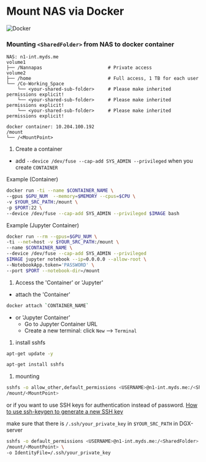 # Mount NAS via Docker

![Docker](https://miro.medium.com/max/672/1\*glD7bNJG3SlO0\_xNmSGPcQ.png)

### Mounting `<SharedFolder>` from NAS to docker container

```markup
NAS: n1-int.myds.me
volume1
├── /Nannapas                        # Private access
volume2
├── /home                            # Full access, 1 TB for each user
└── /Co-Working_Space
    └── <your-shared-sub-folder>     # Please make inherited permissions explicit!
    └── <your-shared-sub-folder>     # Please make inherited permissions explicit!
    └── <your-shared-sub-folder>     # Please make inherited permissions explicit!
```

```markup
docker container: 10.204.100.192
/mount
└── /<MountPoint>
```

1. Create a container

* add `--device /dev/fuse --cap-add SYS_ADMIN --privileged` when you create `CONTAINER`

Example (Container)

```bash
docker run -ti --name $CONTAINER_NAME \
--gpus $GPU_NUM  --memory=$MEMORY --cpus=$CPU \
-v $YOUR_SRC_PATH:/mount \
-p $PORT:22 \
--device /dev/fuse --cap-add SYS_ADMIN --privileged $IMAGE bash
```

Example (Jupyter Container)

```bash
docker run --rm --gpus=$GPU_NUM \
-ti --net=host -v $YOUR_SRC_PATH:/mount \
--name $CONTAINER_NAME \
--device /dev/fuse --cap-add SYS_ADMIN --privileged
$IMAGE jupyter notebook --ip=0.0.0.0 --allow-root \
--NotebookApp.token='PASSWORD' \
--port $PORT --notebook-dir=/mount
```

1. Access the 'Container' or 'Jupyter'

* attach the 'Container'

```bash
docker attach `CONTAINER_NAME`
```

* or 'Jupyter Container'
  * Go to Jupyter Container URL
  * Create a new terminal: click `New` --> `Terminal`

1. install sshfs

```bash
apt-get update -y
```

```bash
apt-get install sshfs
```

1. mounting

```bash
sshfs -o allow_other,default_permissions <USERNAME>@n1-int.myds.me:/<SharedFolder> \
/mount/<MountPoint>
```

or if you want to use SSH keys for authentication instead of password. [How to use ssh-keygen to generate a new SSH key](https://www.ssh.com/academy/ssh/keygen)

make sure that there is `/.ssh/your_private_key` in `$YOUR_SRC_PATH` in DGX-server

```bash
sshfs -o default_permissions <USERNAME>@n1-int.myds.me:/<SharedFolder> \
/mount/<MountPoint> \
-o IdentityFile=/.ssh/your_private_key
```
